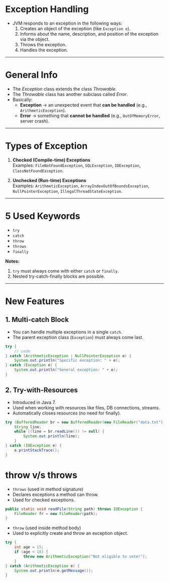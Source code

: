 # **Exception Handling**

- JVM responds to an exception in the following ways:
  1. Creates an object of the exception (like `Exception e`).
  2. Informs about the name, description, and position of the exception via the object.
  3. Throws the exception.
  4. Handles the exception.

---

# **General Info**
- The *Exception* class extends the class *Throwable*.
- The *Throwable* class has another subclass called *Error*.
- Basically:
  - **Exception** → an unexpected event that **can be handled** (e.g., `ArithmeticException`).
  - **Error** → something that **cannot be handled** (e.g., `OutOfMemoryError`, server crash).

---

# **Types of Exception**
1. **Checked (Compile-time) Exceptions**  
   Examples: `FileNotFoundException`, `SQLException`, `IOException`, `ClassNotFoundException`.

2. **Unchecked (Run-time) Exceptions**  
   Examples: `ArithmeticException`, `ArrayIndexOutOfBoundsException`, `NullPointerException`, `IllegalThreadStateException`.

---

# **5 Used Keywords**
- `try`
- `catch`
- `throw`
- `throws`
- `finally`

**Notes:**  
1. `try` must always come with either `catch` or `finally`.  
2. Nested try-catch-finally blocks are possible.  

---

# **New Features**

## 1. Multi-catch Block
- You can handle multiple exceptions in a single `catch`.  
- The parent exception class (`Exception`) must always come last.  

```java
try {
    // code
} catch (ArithmeticException | NullPointerException e) {
    System.out.println("Specific exception: " + e);
} catch (Exception e) {
    System.out.println("General exception: " + e);
}
```


## 2. Try-with-Resources
- Introduced in Java 7.
- Used when working with resources like files, DB connections, streams.
- Automatically closes resources (no need for finally).

```java
try (BufferedReader br = new BufferedReader(new FileReader("data.txt"))) {
    String line;
    while ((line = br.readLine()) != null) {
        System.out.println(line);
    }
} catch (IOException e) {
    e.printStackTrace();
}
```

# **throw v/s throws**
- `throws` (used in method signature)
- Declares exceptions a method can throw.
- Used for checked exceptions.

```java
public static void readFile(String path) throws IOException {
    FileReader fr = new FileReader(path);
}
```

- `throw` (used inside method body)
- Used to explicitly create and throw an exception object.

```java
try {
    int age = 15;
    if (age < 18) {
        throw new ArithmeticException("Not eligible to vote!");
    }
} catch (ArithmeticException e) {
    System.out.println(e.getMessage());
}
```
